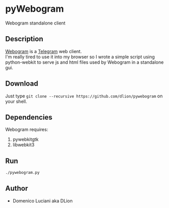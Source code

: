 # pyWebogram
Webogram standalone client

## Description
[Webogram](https://github.com/zhukov/webogram) is a [Telegram](https://telegram.org/) web client.   
I'm really tired to use it into my browser so I wrote a simple script using python-webkit to serve js and html files used by Webogram in a standalone gui.

## Download
Just type `git clone --recursive https://github.com/dlion/pywebogram` on your shell.

## Dependencies

Webogram requires:
1. pywebkitgtk
2. libwebkit3

## Run

```sh
./pywebogram.py
```

## Author

* Domenico Luciani aka DLion

